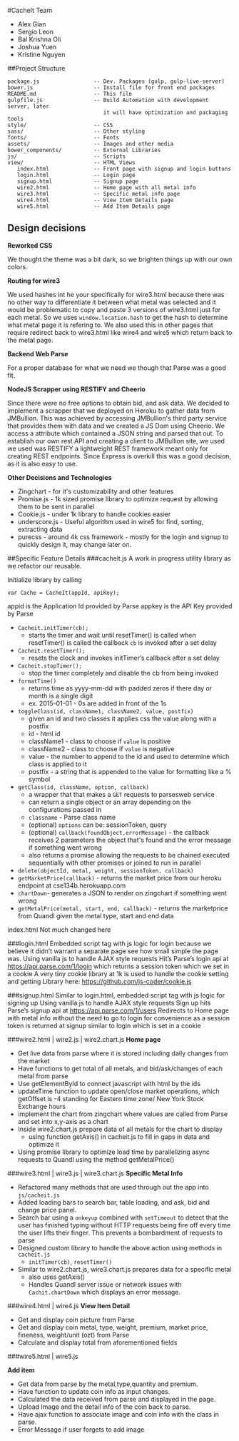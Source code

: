 #CacheIt
Team
* Alex Gian 
* Sergio Leon
* Bal Krishna Oli
* Joshua Yuen
* Kristine Nguyen

##Project Structure
```
package.js                 -- Dev. Packages (gulp, gulp-live-server)
bower.js                   -- Install file for front end packages
README.md                  -- This file
gulpfile.js                -- Build Automation with development server, later 
                              it will have optimization and packaging tools
style/                     -- CSS
sass/                      -- Other styling
fonts/                     -- Fonts
assets/                    -- Images and other media
bower_components/          -- External Libraries
js/                        -- Scripts
view/                      -- HTML Views
   index.html              -- Front page with signup and login buttons
   login.html              -- Login page
   signup.html             -- Signup page
   wire2.html              -- Home page with all metal info
   wire3.html              -- Specific metal info page
   wire4.html              -- View Item Details page
   wire5.html              -- Add Item Details page
```
## Design decisions
**Reworked CSS**

We thought the theme was a bit dark, so we brighten things up with our own colors.

**Routing for wire3**

We used hashes int he your specifically for wire3.html because there was no other way to differentiate it between what metal was selected and it would be problematic to copy and paste 3 versions of wire3.html just for each metal. So we uses `window.location.hash` to get the hash to determine what metal page it is refering to.
We also used this in other pages that require redirect back to wire3.html like wire4 and wire5 which return back to the metal page.

**Backend Web Parse**

For a proper database for what we need we though that Parse was a good fit. 

**NodeJS Scrapper using RESTIFY and Cheerio**

Since there were no free options to obtain bid, and ask data. We decided to implement a scrapper that we deployed on Heroku to gather data from JMBullion. 
This was achieved by accessing JMBullion's third party service that provides them with data and we created a JS Dom using Cheerio. We access a attribute which contained a JSON string and parsed that out. To establish our own rest API and creating a client to JMBullion site, we used we used was RESTIFY a lightweight REST framework meant only for creating REST endpoints. Since Express is overkill this was a good decision, as it is also easy to use.

**Other Decisions and Technologies**
* Zingchart - for it's customizability and other features
* Promise.js - 1k sized promise library to optimize request by allowing them to be sent in parallel
* Cookie.js - under 1k library to handle cookies easier
* underscore.js - Useful algorithm used in wire5 for find, sorting, extracting data
* purecss - around 4k css framework - mostly for the login and signup to quickly design it, may change later on.

##Specific Feature Details 
###cacheit.js
A work in progress utility library as we refactor our reusable. 

Initialize library by calling 
```
var Cache = CacheIt(appId, apiKey);
```
appid is the Application Id provided by Parse
appkey is the API Key provided by Parse

* `Cacheit.initTimer(cb);`
   * starts the timer and wait until resetTimer() is called
when resetTimer() is called the callback `cb` is invoked after a set delay
* `Cacheit.resetTimer();`
   * resets the clock and invokes initTimer’s callback after a set delay
* `Cacheit.stopTimer();`
   * stop the timer completely and disable the cb from being invoked
* `formatTime()`
   * returns time as yyyy-mm-dd with padded zeros if there day or month is a single digit
   * ex. 2015-01-01 - 0s are added in front of the 1s
* `toggleClass(id, className1, className2, value, postfix)`
   * given an id and two classes it applies css the value along with a postfix
   * id - html id
   * className1 - class to choose if `value` is positive
   * className2 - class to choose if `value` is negative
   * value - the number to append to the id and used to determine which class is applied to it
   * postfix - a string that is appended to the value for formatting like a % symbol
* `getClass(id, className, option, callback)`
   * a wrapper that that makes a `GET` requests to parsesweb service
   * can return a single object or an array depending on the configurations passed in
   * `classname` - Parse class name
   * (optional) `options` can be: sessionToken, query
   * (optional) `callback(foundObject,errorMessage)` - the callback receives 2 parameters the object that's found and the error message if something went wrong
   * also returns a promise allowing the requests to be chained executed sequentially with other promises or joined to run in parallel
* `delete(objectId, metal, weight, sessionToken, callback)`
* `getMarketPrice(callback)` - returns the market price from our heroku endpoint at cse134b.herokuapp.com
* `chartDown`- generates a JSON to render on zingchart if something went wrong
* `getMetalPrice(metal, start, end, callback)` - returns the marketprice from Quandl given the metal type, start and end data

index.html
Not much changed here

###login.html
Embedded script tag with js logic for login because we believe it didn’t warrant a separate page see how small simple the page was.
Using vanilla js to handle AJAX style requests 
Hit’s Parse’s login api at https://api.parse.com/1/login which returns a session token which we set in a cookie
A very tiny cookie library at 1k is used to handle the cookie setting and getting
Library here: https://github.com/js-coder/cookie.js

###signup.html
Similar to login.html, embedded script tag with js logic for signing up
Using vanilla js to handle AJAX style requests 
Sign up hits Parse’s signup api at https://api.parse.com/1/users 
Redirects to Home page with metal info without the need to go to login for convenience as a session token is returned at signup similar to login which is set in a cookie

###wire2.html | wire2.js | wire2.chart.js
**Home page**
* Get live data from parse where it is stored including daily changes from the market
* Have functions to get total of all metals, and bid/ask/changes of each metal from parse
* Use getElementById to connect javascript with html by the ids
* updateTime function to update open/close market operations, which getOffset is -4 standing for Eastern time zone/ New York Stock Exchange hours
* implement the chart from zingchart where values are called from Parse and set into x,y-axis as a chart
* Inside wire2.chart.js prepare data of all metals for the chart to display
   * using function getAxis() in cacheit.js to fill in gaps in data and optimize it
* Using promise library to optimize load time by parallelizing async requests to Quandl using the method getMetalPrice()

###wire3.html | wire3.js | wire3.chart.js
**Specific Metal Info**
* Refactored many methods that are used through out the app into `js/cacheit.js`
* Added loading bars to search bar, table loading, and ask, bid and change price panel.
* Search bar using a `onkeyup` combined with `setTimeout` to detect that the user has finished typing without HTTP requests being fire off every time the user lifts their finger. This prevents a bombardment of requests to parse
* Designed custom library to handle the above action using methods in `cacheit.js`
   * `initTimer(cb)`, `resetTimer()`
* Similar to wire2.chart.js, wire3.chart.js prepares data for a specific metal
   * also uses getAxis()
   * Handles Quandl server issue or network issues with `Cachit.chartDown` which displays an error message.

###wire4.html | wire4.js
**View Item Detail**
* Get and display coin picture from Parse 
* Get and display coin metal, type, weight, premium, market price, fineness, weight/unit (ozt) from Parse 
* Calculate and display total from aforementioned fields


###wire5.html | wire5.js

**Add item**
* Get data from parse by the metal,type,quantity and premium.
* Have function to update coin info as input changes.
* Calculated the  data received from parse and displayed in the page.
* Upload Image and the detail info of the coin back to parse.
* Have ajax function to associate image and coin info with the class in parse.
* Error Message if user forgets to add image
